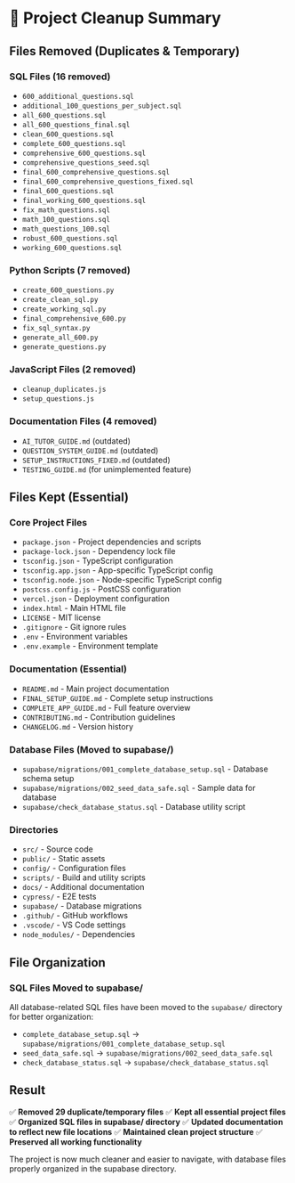 # 🧹 Project Cleanup Summary

## Files Removed (Duplicates & Temporary)

### SQL Files (16 removed)
- `600_additional_questions.sql`
- `additional_100_questions_per_subject.sql`
- `all_600_questions.sql`
- `all_600_questions_final.sql`
- `clean_600_questions.sql`
- `complete_600_questions.sql`
- `comprehensive_600_questions.sql`
- `comprehensive_questions_seed.sql`
- `final_600_comprehensive_questions.sql`
- `final_600_comprehensive_questions_fixed.sql`
- `final_600_questions.sql`
- `final_working_600_questions.sql`
- `fix_math_questions.sql`
- `math_100_questions.sql`
- `math_questions_100.sql`
- `robust_600_questions.sql`
- `working_600_questions.sql`

### Python Scripts (7 removed)
- `create_600_questions.py`
- `create_clean_sql.py`
- `create_working_sql.py`
- `final_comprehensive_600.py`
- `fix_sql_syntax.py`
- `generate_all_600.py`
- `generate_questions.py`

### JavaScript Files (2 removed)
- `cleanup_duplicates.js`
- `setup_questions.js`

### Documentation Files (4 removed)
- `AI_TUTOR_GUIDE.md` (outdated)
- `QUESTION_SYSTEM_GUIDE.md` (outdated)
- `SETUP_INSTRUCTIONS_FIXED.md` (outdated)
- `TESTING_GUIDE.md` (for unimplemented feature)

## Files Kept (Essential)

### Core Project Files
- `package.json` - Project dependencies and scripts
- `package-lock.json` - Dependency lock file
- `tsconfig.json` - TypeScript configuration
- `tsconfig.app.json` - App-specific TypeScript config
- `tsconfig.node.json` - Node-specific TypeScript config
- `postcss.config.js` - PostCSS configuration
- `vercel.json` - Deployment configuration
- `index.html` - Main HTML file
- `LICENSE` - MIT license
- `.gitignore` - Git ignore rules
- `.env` - Environment variables
- `.env.example` - Environment template

### Documentation (Essential)
- `README.md` - Main project documentation
- `FINAL_SETUP_GUIDE.md` - Complete setup instructions
- `COMPLETE_APP_GUIDE.md` - Full feature overview
- `CONTRIBUTING.md` - Contribution guidelines
- `CHANGELOG.md` - Version history

### Database Files (Moved to supabase/)
- `supabase/migrations/001_complete_database_setup.sql` - Database schema setup
- `supabase/migrations/002_seed_data_safe.sql` - Sample data for database
- `supabase/check_database_status.sql` - Database utility script

### Directories
- `src/` - Source code
- `public/` - Static assets
- `config/` - Configuration files
- `scripts/` - Build and utility scripts
- `docs/` - Additional documentation
- `cypress/` - E2E tests
- `supabase/` - Database migrations
- `.github/` - GitHub workflows
- `.vscode/` - VS Code settings
- `node_modules/` - Dependencies

## File Organization

### SQL Files Moved to supabase/
All database-related SQL files have been moved to the `supabase/` directory for better organization:
- `complete_database_setup.sql` → `supabase/migrations/001_complete_database_setup.sql`
- `seed_data_safe.sql` → `supabase/migrations/002_seed_data_safe.sql`
- `check_database_status.sql` → `supabase/check_database_status.sql`

## Result

✅ **Removed 29 duplicate/temporary files**
✅ **Kept all essential project files**
✅ **Organized SQL files in supabase/ directory**
✅ **Updated documentation to reflect new file locations**
✅ **Maintained clean project structure**
✅ **Preserved all working functionality**

The project is now much cleaner and easier to navigate, with database files properly organized in the supabase directory.
